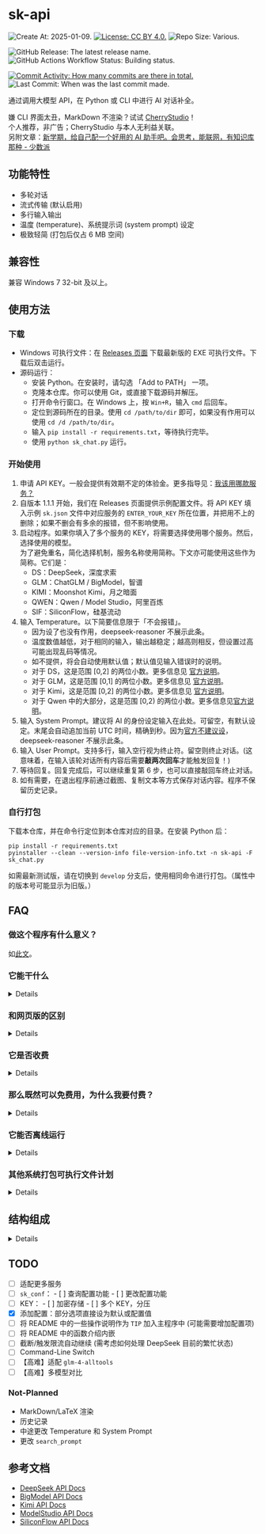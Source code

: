# sk-api

![Create At: 2025-01-09.](https://img.shields.io/github/created-at/PumpkinJui/sk-api?style=for-the-badge&logo=github&logoColor=white&color=477DB2)
[![License: CC BY 4.0.](https://img.shields.io/github/license/PumpkinJui/sk-api?style=for-the-badge&color=477DB2)](LICENSE)
![Repo Size: Various.](https://img.shields.io/github/repo-size/PumpkinJui/sk-api?style=for-the-badge&logo=python&logoColor=white&color=477DB2)

![GitHub Release: The latest release name.](https://img.shields.io/github/v/release/PumpkinJui/sk-api?display_name=tag&style=for-the-badge&color=limegreen)
![GitHub Actions Workflow Status: Building status.](https://img.shields.io/github/actions/workflow/status/PumpkinJui/sk-api/build.yml?style=for-the-badge)

[![Commit Activity: How many commits are there in total.](https://img.shields.io/github/commit-activity/t/PumpkinJui/sk-api?style=for-the-badge&color=yellow)](https://github.com/PumpkinJui/sk-api/commits/main/)
![Last Commit: When was the last commit made.](https://img.shields.io/github/last-commit/PumpkinJui/sk-api?display_timestamp=author&style=for-the-badge&color=yellow)

通过调用大模型 API，在 Python 或 CLI 中进行 AI 对话补全。

嫌 CLI 界面太丑，MarkDown 不渲染？试试 [CherryStudio](https://cherry-ai.com/)！  
个人推荐，非广告；CherryStudio 与本人无利益关联。  
另附文章：[新学期，给自己配一个好用的 AI 助手吧。会思考，能联网，有知识库那种 - 少数派](https://sspai.com/post/96868)

## 功能特性

- 多轮对话
- 流式传输 (默认启用)
- 多行输入输出
- 温度 (temperature)、系统提示词 (system prompt) 设定
- 极致轻简 (打包后仅占 6 MB 空间)

## 兼容性

兼容 Windows 7 32-bit 及以上。

## 使用方法

### 下载

- Windows 可执行文件：在 [Releases 页面](https://github.com/PumpkinJui/sk-api/releases/) 下载最新版的 EXE 可执行文件。下载后双击运行。
- 源码运行：
  - 安装 Python。在安装时，请勾选 「Add to PATH」 一项。
  - 克隆本仓库。你可以使用 Git，或直接下载源码并解压。
  - 打开命令行窗口。在 Windows 上，按 `Win+R`，输入 `cmd` 后回车。
  - 定位到源码所在的目录。使用 `cd /path/to/dir` 即可，如果没有作用可以使用 `cd /d /path/to/dir`。
  - 输入 `pip install -r requirements.txt`，等待执行完毕。
  - 使用 `python sk_chat.py` 运行。

### 开始使用

1. 申请 API KEY。一般会提供有效期不定的体验金。更多指导见：[我该用哪款服务？](which_to_use.md)
2. 自版本 1.1.1 开始，我们在 Releases 页面提供示例配置文件。将 API KEY 填入示例 `sk.json` 文件中对应服务的 `ENTER_YOUR_KEY` 所在位置，并把用不上的删除；如果不删会有多余的报错，但不影响使用。
3. 启动程序。如果你填入了多个服务的 KEY，将需要选择使用哪个服务。然后，选择使用的模型。  
   为了避免重名，简化选择机制，服务名称使用简称。下文亦可能使用这些作为简称。它们是：
   - DS：DeepSeek，深度求索
   - GLM：ChatGLM / BigModel，智谱
   - KIMI：Moonshot Kimi，月之暗面
   - QWEN：Qwen / Model Studio，阿里百炼
   - SIF：SiliconFlow，硅基流动
4. 输入 Temperature。以下简要信息限于「不会报错」。  
   - 因为设了也没有作用，deepseek-reasoner 不展示此条。
   - 温度数值越低，对于相同的输入，输出越稳定；越高则相反，但设置过高可能出现乱码等情况。
   - 如不提供，将会自动使用默认值；默认值见输入错误时的说明。
   - 对于 DS，这是范围 [0,2] 的两位小数。更多信息见 [官方说明](https://api-docs.deepseek.com/zh-cn/quick_start/parameter_settings)。
   - 对于 GLM，这是范围 [0,1] 的两位小数。更多信息见 [官方说明](https://bigmodel.cn/dev/api/parameter-description)。
   - 对于 Kimi，这是范围 [0,2] 的两位小数。更多信息见 [官方说明](https://platform.moonshot.cn/docs/api/chat#%E5%AD%97%E6%AE%B5%E8%AF%B4%E6%98%8E)。
   - 对于 Qwen 中的大部分，这是范围 [0,2) 的两位小数。更多信息见[官方说明](https://help.aliyun.com/zh/model-studio/developer-reference/use-qwen-by-calling-api)。
5. 输入 System Prompt。建议将 AI 的身份设定输入在此处。可留空，有默认设定。末尾会自动追加当前 UTC 时间，精确到秒。因为[官方不建议设](https://github.com/deepseek-ai/DeepSeek-R1)，deepseek-reasoner 不展示此条。
6. 输入 User Prompt。支持多行，输入空行视为终止符。留空则终止对话。(这意味着，在输入该轮对话所有内容后需要**敲两次回车**才能触发回复！)
7. 等待回复。回复完成后，可以继续重复第 6 步，也可以直接敲回车终止对话。
8. 如有需要，在退出程序前通过截图、复制文本等方式保存对话内容。程序不保留历史记录。

### 自行打包

下载本仓库，并在命令行定位到本仓库对应的目录。在安装 Python 后：

```shell
pip install -r requirements.txt
pyinstaller --clean --version-info file-version-info.txt -n sk-api -F sk_chat.py
```

如需最新测试版，请在切换到 `develop` 分支后，使用相同命令进行打包。（属性中的版本号可能显示为旧版。）

## FAQ

### 做这个程序有什么意义？

如[此文](rationale.md)。

### 它能干什么

<details>

用专业一点的说法，就是上面那句：「通过调用大模型 API，在 Python 或 CLI 中进行 AI 对话补全。」

用更容易理解的说法，就是这样的：(以下内容由本程序辅助生成)

> 简单来说，这个程序就像是一个桥梁，让你可以轻松地与一个聪明的 AI 助手对话，而不需要了解复杂的技术细节。
>
> API (应用程序编程接口) 就像是一个「服务员」或「中间人」，它帮助不同的软件或应用程序之间进行沟通和协作。想象一下，你去一家会员制餐厅吃饭。你不需要知道厨房里是如何做菜的，你只需要出示会员卡，告诉服务员你想要什么，服务员会把你的需求传达给厨房，然后把做好的菜端给你。
>
> API 就像这个服务员，它让不同的软件系统之间能够互相「点菜」和「上菜」，而不需要知道对方内部的具体实现细节。
>
> 而 API 密钥则像是那张会员卡，可以用来证明你的身份，如果没有它你就点不了菜，用不了更优惠的价格。
>
> 为了进行对话，你可以在命令行界面 (CLI) 运行已经打包好的程序，或者通过 Python 直接运行本程序的源码。

</details>

### 和网页版的区别

<details>

**各有优劣。**

网页版不能设温度，也不能设系统提示词；但是网页版有更多其他功能，能直接输入连续的空行，而且是免费的。API 虽然几乎相当于没收钱，毕竟还是收了的 (glm-4-flash 除外)。

API 更为灵活，因此可以在网页对话之外的众多场景中使用。

</details>

### 它是否收费

<details>

本程序采用 [MIT](LICENSE) 授权，完全免费。

各家 AI 对于网页对话来说*是免费的*；对于 API 请求*则不是*。

具体定价见官方文档。

- [DeepSeek](https://api-docs.deepseek.com/zh-cn/quick_start/pricing)
- [GLM](https://open.bigmodel.cn/pricing)
- [Kimi](https://platform.moonshot.cn/docs/pricing/chat)
- [Qwen](https://help.aliyun.com/zh/model-studio/getting-started/models)

</details>

### 那么既然可以免费用，为什么我要付费？

<details>

如果真的不喜欢付费，**你也可以直接使用免费的网页对话**。我喜欢用 API 的理由是它灵活开放，而且不用验证码。

API 提供的是一个更广阔的世界。例如，你还可以把它挂到[沉浸式翻译](https://immersivetranslate.com/)上面，获得更高质量的网页翻译。

还有许多像这样能接入 AI 的软件，[Awesome DeepSeek Integration](https://github.com/deepseek-ai/awesome-deepseek-integration) 中提供了一部分示例。这就是说，通过使用 API，你还可以使用不仅限于本程序的其他许多程序。

通过 API，也不必限于在浏览器和 APP 里用 AI 了，本程序实现的就是这个。

另外，也不是必须只用 API 不用网页版，这两者并不排斥。

</details>

### 它能否离线运行

<details>

**不能**。因为本程序是用 API 进行远程服务器请求，而不是本地大模型进行生成，所以必须联网。

如果有离线需求，请考虑本地大模型。教程请在[少数派 sspai](https://sspai.com/)等网站进行搜索。

</details>

### 其他系统打包可执行文件计划

<details>

~~**暂时没有计划**。Pyinstaller 决定了我只能有什么系统打包什么系统，而我只用 Windows 和 Termux；而 Termux 的 Python 版本 (或者兼容机制) 把我背刺了，装不上 Pyinstaller，就干脆打包不了了。我自己用的都是源码执行。~~

已使用 GitHub Actions 实现。如果您需要在其他系统上运行此程序，请提交 issues。

但出于未知原因，Termux 仍暂不支持（显示为 `error: required file not found`）；请使用源码执行。

</details>

## 结构组成

<details>

### sk.json

注：新版的 `sk.json` 配置文件有较大概率和旧版不兼容。建议在更新后根据最新模板重新配置 `sk.json`，并同时查看新功能！

<details>

配置文件，使用 JSON 语言。支持的配置项如下：

- `stream`：`bool`。设定为 `true` 时，进行流式输出，`false` 反之。  
  选填项，默认为 `true`。
- `tool_use`：`bool`。设定为 `true` 时，使用 tools 进行调用，这可以启用网络搜索等功能；`false` 禁用。  
  选填项，默认为 `true`。
- `autotime`：`bool`。设定为 `true` 时，自动在系统提示词中追加当前 UTC 时间，格式为 `%Y-%m-%d %H:%M:%S`；`false` 禁用。  
  开启后，可能触发意想不到的回复 (特别是 `deepseek-reasoner` 模型)。  
  选填项，默认为 `true`。
- `prompt_control`：`dict`。配置输出控制。选填项。
  - `balance_chk`：`bool`。设定为 `true` 时，查询账户余额后再进行对话；`false` 直接进行对话，不查询余额。  
  选填项，默认为 `true`。
  - `long_prompt`：`bool`。设定为 `true` 时，需要两个空行 (三次回车) 才能触发下一步；`false` 仅需一个空行 (两次回车)。  
    适用于粘贴大段中间有空行的内容。影响系统提示词和用户提示词。  
    选填项，默认为 `false`。
  - `show_temp`：`bool`。设定为 `true` 时提示设置温度，`false` 不提示。此项不影响 `reasoner`。  
    选填项，默认为 `true`。
  - `show_system`：`bool`。设定为 `true` 时提示设置系统提示词，`false` 不提示。  
    选填项，默认为 `true`。
  - `hidden_models`：`list`。将模型全称区分大小写地填入其中，填写的模型将不会在询问时展示；该列表对全部服务适用。模型名称请以选择成功时的提示结果为准，不要以选择列表或重映射信息为准。  
    注：此处的模型名称填写规则对下文亦适用。  
    选填项，默认为 `[]`。
  - `free_only`：`bool`。设定为 `true` 时，若该服务有免费模型，则仅展示免费模型，没有时自动展示全部模型；`false` 全部展示。  
    选填项，默认为 `false`。
- `service`：`dict`。具体配置各大模型的信息。必填项。
  - `DS`：`dict`。配置 DeepSeek 的信息。选填项。
    - `KEY`：`str`。API KEY。必填项。
    - `model`：`str`。选择使用的模型。  
      选填项，默认为 `prompt`。可选项包括：
      - prompt
      - deepseek-chat
      - deepseek-reasoner
  - `GLM`：`dict`。配置 ChatGLM 的信息。选填项。
    - `KEY`：`str`。API KEY。必填项。
    - `model`：`str`。选择使用的模型。  
      选填项，默认为 `prompt`。可选项包括：
      - prompt
      - glm-4-plus
      - glm-4-air-0111
      - glm-4-airx
      - glm-4-flash
      - glm-4-flashx
      - glm-4-long
      - glm-zero-preview
      - codegeex-4
      - charglm-4
      - emohaa
    - `jwt`：`bool`。指定在传输时是否使用 jwt 对 KEY 进行加密 (即使用鉴权 token 进行鉴权)。  
      选填项，默认为 `True`。这不影响直接传入鉴权 token。
  - `KIMI`：`dict`。配置 Kimi 的信息。选填项。
    - `KEY`：`str`。API KEY。必填项。
    - `model`：`str`。选择使用的模型。  
      选填项，默认为 `prompt`。可选项包括：
      - prompt
      - moonshot-v1-auto
      - kimi-latest
  - `QWEN`：`dict`。配置 ModelStudio 的信息。选填项。
    - `KEY`：`str`。API KEY。必填项。
    - `model`：`str`。选择使用的模型。  
      选填项，默认为 `prompt`。可选项包括：
      - prompt
      - qwen-max
      - qwen-plus
      - qwen-turbo
      - qwen-long
      - qwen2.5-1.5b-instruct
      - qwen-math-plus
      - qwen-math-turbo
      - qwen2.5-math-1.5b-instruct
      - qwen-coder-plus
      - qwen-coder-turbo
      - qwen2.5-coder-3b-instruct
      - qwq-plus
      - qwq-32b-preview
      - deepseek-v3
      - deepseek-r1
      - deepseek-r1-distill-llama-70b
      - deepseek-r1-distill-qwen-1.5b
    - `version`：`str`。选择使用的模型版本。  
      选填项，默认为 `latest`。可选项包括：
      - latest
      - stable
      - oss
  - `SIF`：`dict`。配置 SiliconFlow 的信息。选填项。
    - `KEY`：`str`。API KEY。必填项。
    - `model`：`str`。选择使用的模型。  
      选填项，默认为 `prompt`。可选项包括：
      - prompt
      - deepseek-ai/DeepSeek-R1
      - deepseek-ai/DeepSeek-V3
      - deepseek-ai/DeepSeek-R1-Distill-Qwen-7B
      - Qwen/Qwen2.5-72B-Instruct-128K
      - Qwen/Qwen2.5-7B-Instruct
      - Qwen/Qwen2.5-Coder-32B-Instruct
      - Qwen/Qwen2.5-Coder-7B-Instruct
      - Qwen/QwQ-32B
      - Qwen/QwQ-32B-Preview
      - THUDM/glm-4-9b-chat
      - internlm/internlm2_5-20b-chat
      - internlm/internlm2_5-7b-chat
      - TeleAI/TeleChat2
    - `pro`：`bool`。设为 `true` 时如能使用 Pro 版模型则自动使用，反之不使用。Pro 版与普通版有扣费渠道、最大输出、限流等一系列差异。  
      选填项，默认为 `false`。

</details>
</details>

## TODO

- [ ] 适配更多服务
- [ ] `sk_conf`：
      - [ ] 查询配置功能
      - [ ] 更改配置功能
- [ ] KEY：
      - [ ] 加密存储
      - [ ] 多个 KEY，分压
- [x] 添加配置：部分选项直接设为默认或配置值
- [ ] 将 README 中的一些操作说明作为 `TIP` 加入主程序中 (可能需要增加配置项)
- [ ] 将 README 中的函数介绍内嵌
- [ ] 截断/触发限流自动继续 (需考虑如何处理 DeepSeek 目前的繁忙状态)
- [ ] Command-Line Switch
- [ ] 【高难】适配 `glm-4-alltools`
- [ ] 【高难】多模型对比

### Not-Planned

- MarkDown/LaTeX 渲染
- 历史记录
- 中途更改 Temperature 和 System Prompt
- 更改 `search_prompt`

## 参考文档

- [DeepSeek API Docs](https://api-docs.deepseek.com/zh-cn/)
- [BigModel API Docs](https://bigmodel.cn/dev/welcome)
- [Kimi API Docs](https://platform.moonshot.cn/docs/intro)
- [ModelStudio API Docs](https://help.aliyun.com/zh/model-studio/)
- [SiliconFlow API Docs](https://docs.siliconflow.cn/cn/userguide/introduction)
